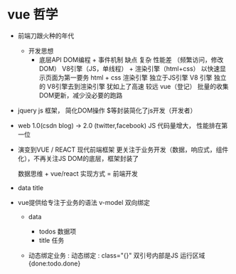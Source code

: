 # vue 哲学

- 前端刀跟火种的年代 
  - 开发思想 
    - 底层API DOM编程 +  事件机制 
      缺点 复杂 
      性能差 （频繁访问，修改DOM）
      V8引擎（JS，单线程） + 渲染引擎（html+css）
      以快速显示页面为第一要务 html + css 渲染引擎 独立于JS引擎
      V8 引擎 独立的  V8引擎去到渲染引擎 犹如上了高速 较远 
      vue（登记） 批量的收集DOM更新，减少没必要的跑路

- jquery 
  js 框架， 简化DOM操作 
  $等封装简化了js开发（开发者）

- web 1.0(csdn blog) -> 2.0 (twitter,facebook)
  JS 代码量增大， 性能排在第一位

  
- 演变到VUE / REACT 现代前端框架
  更关注于业务开发（数据，响应式，组件化），不再关注JS DOM的底层，框架封装了
  
  数据思维 + vue/react 实现方式 = 前端开发
  

- data title
- vue提供给专注于业务的语法 v-model 双向绑定
  - data 
    - todos 数据项
    - title 任务
    
  - 动态绑定业务
    : 动态绑定
    : class="{}" 双引号内部是JS 运行区域
    {done:todo.done}

